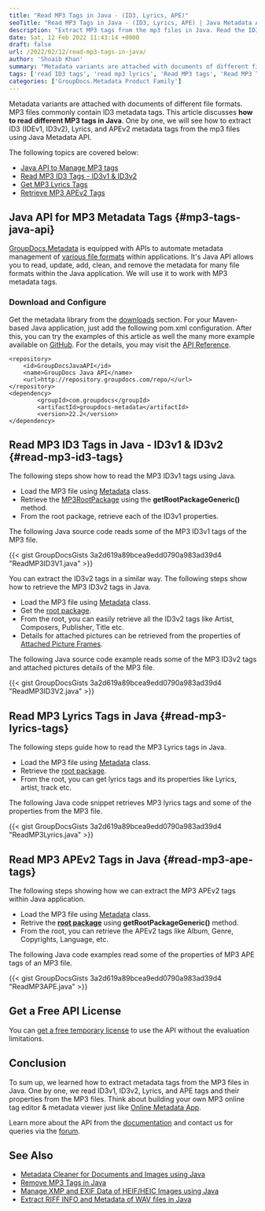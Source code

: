 ```yaml
---
title: "Read MP3 Tags in Java - (ID3, Lyrics, APE)"
seoTitle: "Read MP3 Tags in Java - (ID3, Lyrics, APE) | Java Metadata API"
description: "Extract MP3 tags from the mp3 files in Java. Read the ID3v1, ID3v2, Lyrics, and APEv2 metadata standard tags from the mp3 files using Java Metadata API."
date: Sat, 12 Feb 2022 11:43:14 +0000
draft: false
url: /2022/02/12/read-mp3-tags-in-java/
author: 'Shoaib Khan'
summary: "Metadata variants are attached with documents of different file formats. MP3 files commonly contain ID3 metadata tags. This article discusses **how to read different MP3 tags in Java**. One by one, we will see how to extract ID3 (IDEv1, ID3v2), Lyrics, and APEv2 metadata tags from the mp3 files using Java Metadata API."
tags: ['read ID3 tags', 'read mp3 lyrics', 'Read MP3 tags', 'Read MP3 Tags in Java']
categories: ['GroupDocs.Metadata Product Family']
---
```


Metadata variants are attached with documents of different file formats. MP3 files commonly contain ID3 metadata tags. This article discusses **how to read different MP3 tags in Java**. One by one, we will see how to extract ID3 (IDEv1, ID3v2), Lyrics, and APEv2 metadata tags from the mp3 files using Java Metadata API.

The following topics are covered below:

*   [Java API to Manage MP3 tags](#mp3-tags-java-api)
*   [Read MP3 ID3 Tags - ID3v1 & ID3v2](#read-mp3-id3-tags)
*   [Get MP3 Lyrics Tags](#read-mp3-lyrics-tags)
*   [Retrieve MP3 APEv2 Tags](#read-mp3-ape-tags)

## Java API for MP3 Metadata Tags {#mp3-tags-java-api}

[GroupDocs.Metadata](https://products.groupdocs.com/metadata) is equipped with APIs to automate metadata management of [various file formats](https://docs.groupdocs.com/metadata/net/supported-document-formats/) within applications. It's Java API allows you to read, update, add, clean, and remove the metadata for many file formats within the Java application. We will use it to work with MP3 metadata tags.

### Download and Configure

Get the metadata library from the [downloads](https://downloads.groupdocs.com/metadata/java) section. For your Maven-based Java application, just add the following pom.xml configuration. After this, you can try the examples of this article as well the many more example available on [GitHub](https://github.com/groupdocs-metadata). For the details, you may visit the [API Reference](https://apireference.groupdocs.com/metadata/java).

```
<repository>
	<id>GroupDocsJavaAPI</id>
	<name>GroupDocs Java API</name>
	<url>http://repository.groupdocs.com/repo/</url>
</repository>
<dependency>
        <groupId>com.groupdocs</groupId>
        <artifactId>groupdocs-metadata</artifactId>
        <version>22.2</version> 
</dependency>
```

## Read MP3 ID3 Tags in Java - ID3v1 & ID3v2 {#read-mp3-id3-tags}

The following steps show how to read the MP3 ID3v1 tags using Java.

*   Load the MP3 file using [Metadata](https://apireference.groupdocs.com/metadata/java/com.groupdocs.metadata/Metadata) class.
*   Retrieve the [MP3RootPackage](https://apireference.groupdocs.com/metadata/java/com.groupdocs.metadata.core/MP3RootPackage) using the **getRootPackageGeneric()** method.
*   From the root package, retrieve each of the ID3v1 properties.

The following Java source code reads some of the MP3 ID3v1 tags of the MP3 file.

{{< gist GroupDocsGists 3a2d619a89bcea9edd0790a983ad39d4 "ReadMP3ID3V1.java" >}}

You can extract the ID3v2 tags in a similar way. The following steps show how to retrieve the MP3 ID3v2 tags in Java.

*   Load the MP3 file using [Metadata](https://apireference.groupdocs.com/metadata/java/com.groupdocs.metadata/Metadata) class.
*   Get the [root package](https://apireference.groupdocs.com/metadata/java/com.groupdocs.metadata.core/MP3RootPackage).
*   From the root, you can easily retrieve all the ID3v2 tags like Artist, Composers, Publisher, Title etc.
*   Details for attached pictures can be retrieved from the properties of [Attached Picture Frames](https://apireference.groupdocs.com/metadata/java/com.groupdocs.metadata.core/ID3V2AttachedPictureFrame).

The following Java source code example reads some of the MP3 ID3v2 tags and attached pictures details of the MP3 file.

{{< gist GroupDocsGists 3a2d619a89bcea9edd0790a983ad39d4 "ReadMP3ID3V2.java" >}}

## Read MP3 Lyrics Tags in Java {#read-mp3-lyrics-tags}

The following steps guide how to read the MP3 Lyrics tags in Java.

*   Load the MP3 file using [Metadata](https://apireference.groupdocs.com/metadata/java/com.groupdocs.metadata/Metadata) class.
*   Retrieve the [root package](https://apireference.groupdocs.com/metadata/java/com.groupdocs.metadata.core/MP3RootPackage).
*   From the root, you can get lyrics tags and its properties like Lyrics, artist, track etc.

The following Java code snippet retrieves MP3 lyrics tags and some of the properties from the MP3 file.

{{< gist GroupDocsGists 3a2d619a89bcea9edd0790a983ad39d4 "ReadMP3Lyrics.java" >}}

## Read MP3 APEv2 Tags in Java {#read-mp3-ape-tags}

The following steps showing how we can extract the MP3 APEv2 tags within Java application.

*   Load the MP3 file using [Metadata](https://apireference.groupdocs.com/metadata/java/com.groupdocs.metadata/Metadata) class.
*   Retrive the **[root package](https://apireference.groupdocs.com/metadata/java/com.groupdocs.metadata.core/MP3RootPackage)** using ****getRootPackageGeneric**()** method.
*   From the root, you can retrieve the APEv2 tags like Album, Genre, Copyrights, Language, etc.

The following Java code examples read some of the properties of MP3 APE tags of an MP3 file.

{{< gist GroupDocsGists 3a2d619a89bcea9edd0790a983ad39d4 "ReadMP3APE.java" >}}

## Get a Free API License

You can [get a free temporary license](https://purchase.groupdocs.com/temporary-license) to use the API without the evaluation limitations.

## Conclusion

To sum up, we learned how to extract metadata tags from the MP3 files in Java. One by one, we read ID3v1, ID3v2, Lyrics, and APE tags and their properties from the MP3 files. Think about building your own MP3 online tag editor & metadata viewer just like [Online Metadata App](https://products.groupdocs.app/metadata/total).

Learn more about the API from the [documentation](https://docs.groupdocs.com/metadata/java/) and contact us for queries via the [forum](https://forum.groupdocs.com/).

## See Also

*   [Metadata Cleaner for Documents and Images using Java](https://blog.groupdocs.com/2020/12/17/remove-metadata-from-documents-and-images-using-java/)
*   [Remove MP3 Tags in Java](https://blog.groupdocs.com/2022/01/30/remove-mp3-tags-in-java/)
*   [Manage XMP and EXIF Data of HEIF/HEIC Images using Java](https://blog.groupdocs.com/2021/05/10/xmp-and-exif-data-of-heif-heic-images-using-java/)
*   [Extract RIFF INFO and Metadata of WAV files in Java](https://blog.groupdocs.com/2021/03/22/extract-riff-info-and-metadata-of-wav-files-in-java/)





